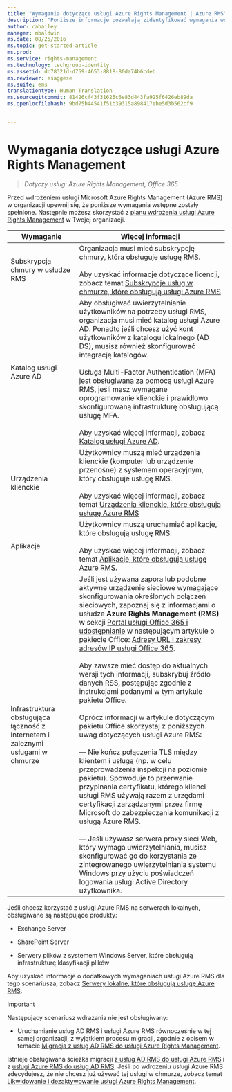 ```yaml
---
title: "Wymagania dotyczące usługi Azure Rights Management | Azure RMS"
description: "Poniższe informacje pozwalają zidentyfikować wymagania wstępne dotyczące wdrożenia usługi Microsoft Azure Rights Management (Azure RMS) w organizacji."
author: cabailey
manager: mbaldwin
ms.date: 08/25/2016
ms.topic: get-started-article
ms.prod: 
ms.service: rights-management
ms.technology: techgroup-identity
ms.assetid: dc78321d-d759-4653-8818-80da74b6cdeb
ms.reviewer: esaggese
ms.suite: ems
translationtype: Human Translation
ms.sourcegitcommit: 81426cf43f31625c6e83d443fa925f6426eb89da
ms.openlocfilehash: 9bd75b44541f51b39315a898417ebe5d3b562cf9


---
```


# Wymagania dotyczące usługi Azure Rights Management

>*Dotyczy usług: Azure Rights Management, Office 365*


Przed wdrożeniem usługi Microsoft Azure Rights Management (Azure RMS) w organizacji upewnij się, że poniższe wymagania wstępne zostały spełnione. Następnie możesz skorzystać z [planu wdrożenia usługi Azure Rights Management](../plan-design/deployment-roadmap.md) w Twojej organizacji.

|Wymaganie|Więcej informacji|
|---------------|--------------------|
|Subskrypcja chmury w usłudze RMS|Organizacja musi mieć subskrypcję chmury, która obsługuje usługę RMS.<br /><br />Aby uzyskać informacje dotyczące licencji, zobacz temat [Subskrypcje usług w chmurze, które obsługują usługi Azure RMS](requirements-subscriptions.md)|
|Katalog usługi Azure AD|Aby obsługiwać uwierzytelnianie użytkowników na potrzeby usługi RMS, organizacja musi mieć katalog usługi Azure AD. Ponadto jeśli chcesz użyć kont użytkowników z katalogu lokalnego (AD DS), musisz również skonfigurować integrację katalogów.<br /><br />Usługa Multi-Factor Authentication (MFA) jest obsługiwana za pomocą usługi Azure RMS, jeśli masz wymagane oprogramowanie klienckie i prawidłowo skonfigurowaną infrastrukturę obsługującą usługę MFA.<br /><br />Aby uzyskać więcej informacji, zobacz [Katalog usługi Azure AD](requirements-azure-ad.md).|
|Urządzenia klienckie|Użytkownicy muszą mieć urządzenia klienckie (komputer lub urządzenie przenośne) z systemem operacyjnym, który obsługuje usługę RMS.<br /><br />Aby uzyskać więcej informacji, zobacz temat [Urządzenia klienckie, które obsługują usługę Azure RMS](requirements-client-devices.md)|
|Aplikacje|Użytkownicy muszą uruchamiać aplikacje, które obsługują usługę RMS.<br /><br />Aby uzyskać więcej informacji, zobacz temat [Aplikacje, które obsługują usługę Azure RMS](requirements-applications.md).|
|Infrastruktura obsługująca łączność z Internetem i zależnymi usługami w chmurze|Jeśli jest używana zapora lub podobne aktywne urządzenie sieciowe wymagające skonfigurowania określonych połączeń sieciowych, zapoznaj się z informacjami o usłudze **Azure Rights Management (RMS)** w sekcji [Portal usługi Office 365 i udostępnianie](https://support.office.com/article/Office-365-URLs-and-IP-address-ranges-8548a211-3fe7-47cb-abb1-355ea5aa88a2#BKMK_Portal-identity) w następującym artykule o pakiecie Office: [Adresy URL i zakresy adresów IP usługi Office 365](https://support.office.com/en-US/article/Office-365-URLs-and-IP-address-ranges-8548a211-3fe7-47cb-abb1-355ea5aa88a2).<br /><br />Aby zawsze mieć dostęp do aktualnych wersji tych informacji, subskrybuj źródło danych RSS, postępując zgodnie z instrukcjami podanymi w tym artykule pakietu Office.<br /><br />Oprócz informacji w artykule dotyczącym pakietu Office skorzystaj z poniższych uwag dotyczących usługi Azure RMS:<br /><br />— Nie kończ połączenia TLS między klientem i usługą (np. w celu przeprowadzenia inspekcji na poziomie pakietu). Spowoduje to przerwanie przypinania certyfikatu, którego klienci usługi RMS używają razem z urzędami certyfikacji zarządzanymi przez firmę Microsoft do zabezpieczania komunikacji z usługą Azure RMS.<br /><br />— Jeśli używasz serwera proxy sieci Web, który wymaga uwierzytelniania, musisz skonfigurować go do korzystania ze zintegrowanego uwierzytelniania systemu Windows przy użyciu poświadczeń logowania usługi Active Directory użytkownika.|

Jeśli chcesz korzystać z usługi Azure RMS na serwerach lokalnych, obsługiwane są następujące produkty:

-   Exchange Server

-   SharePoint Server

-   Serwery plików z systemem Windows Server, które obsługują infrastrukturę klasyfikacji plików

Aby uzyskać informacje o dodatkowych wymaganiach usługi Azure RMS dla tego scenariusza, zobacz [Serwery lokalne, które obsługują usługę Azure RMS](requirements-servers.md).

> [!IMPORTANT]
> Następujący scenariusz wdrażania nie jest obsługiwany:
> 
> -   Uruchamianie usług AD RMS i usługi Azure RMS równocześnie w tej samej organizacji, z wyjątkiem procesu migracji, zgodnie z opisem w temacie [Migracja z usług AD RMS do usługi Azure Rights Management](../plan-design/migrate-from-ad-rms-to-azure-rms.md).
> 
> Istnieje obsługiwana ścieżka migracji [z usług AD RMS do usługi Azure RMS](http://technet.microsoft.com/library/Dn858447.aspx) i z [usługi Azure RMS do usług AD RMS](http://msdn.microsoft.com/library/azure/dn629429.aspx). Jeśli po wdrożeniu usługi Azure RMS zdecydujesz, że nie chcesz już używać tej usługi w chmurze, zobacz temat [Likwidowanie i dezaktywowanie usługi Azure Rights Management](../deploy-use/decommission-deactivate.md).






<!--HONumber=Aug16_HO4-->


